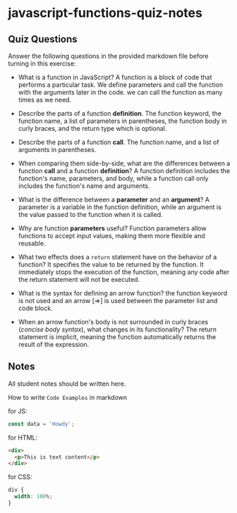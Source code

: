 # javascript-functions-quiz-notes

## Quiz Questions

Answer the following questions in the provided markdown file before turning in this exercise:

- What is a function in JavaScript?
  A function is a block of code that performs a particular task. We define parameters and call the function with the arguments later in the code. we can call the function as many times as we need.

- Describe the parts of a function **definition**.
  The function keyword, the function name, a list of parameters in parentheses, the function body in curly braces, and the return type which is optional.

- Describe the parts of a function **call**.
  The function name, and a list of arguments in parentheses.

- When comparing them side-by-side, what are the differences between a function **call** and a function **definition**?
  A function definition includes the function's name, parameters, and body, while a function call only includes the function's name and arguments.

- What is the difference between a **parameter** and an **argument**?
  A parameter is a variable in the function definition, while an argument is the value passed to the function when it is called.

- Why are function **parameters** useful?
  Function parameters allow functions to accept input values, making them more flexible and reusable.

- What two effects does a `return` statement have on the behavior of a function?
  It specifies the value to be returned by the function.
  It immediately stops the execution of the function, meaning any code after the return statement will not be executed.

- What is the syntax for defining an arrow function?
  the function keyword is not used and an arrow [=>] is used between the parameter list and code block.

- When an arrow function's body is not surrounded in curly braces (_concise body syntax_), what changes in its functionality?
  The return statement is implicit, meaning the function automatically returns the result of the expression.

## Notes

All student notes should be written here.

How to write `Code Examples` in markdown

for JS:

```javascript
const data = 'Howdy';
```

for HTML:

```html
<div>
  <p>This is text content</p>
</div>
```

for CSS:

```css
div {
  width: 100%;
}
```
